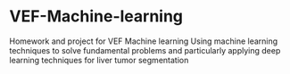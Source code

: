 # VEF-Machine-learning
Homework and project for VEF Machine learning
Using machine learning techniques to solve fundamental problems and particularly applying deep learning techniques for liver tumor segmentation

